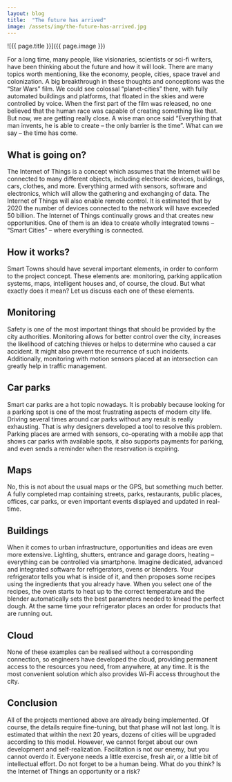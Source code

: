 ```yaml
---
layout: blog
title:  "The future has arrived"
image: /assets/img/the-future-has-arrived.jpg
---
```


![{{ page.title }}]({{ page.image }})
 
For a long time, many people, like visionaries, scientists or sci-fi writers, have been thinking about the future and how it will look. There are many topics worth mentioning, like the economy, people, cities, space travel and colonization. A big breakthrough in these thoughts and conceptions was the “Star Wars” film. We could see colossal “planet-cities” there, with fully automated buildings and platforms, that floated in the skies and were controlled by voice. When the first part of the film was released, no one believed that the human race was capable of creating something like that. But now, we are getting really close. A wise man once said “Everything that man invents, he is able to create – the only barrier is the time”. What can we say – the time has come.

## What is going on?
The Internet of Things is a concept which assumes that the Internet will be connected to many different objects, including electronic devices, buildings, cars, clothes, and more. Everything armed with sensors, software and electronics, which will allow the gathering and exchanging of data. The Internet of Things will also enable remote control. It is estimated that by 2020 the number of devices connected to the network will have exceeded 50 billion. The Internet of Things continually grows and that creates new opportunities. One of them is an idea to create wholly integrated towns – “Smart Cities” – where everything is connected.

## How it works?
Smart Towns should have several important elements, in order to conform to the project concept. These elements are: monitoring, parking application systems, maps, intelligent houses and, of course, the cloud. But what exactly does it mean? Let us discuss each one of these elements.
 
## Monitoring
Safety is one of the most important things that should be provided by the city authorities. Monitoring allows for better control over the city, increases the likelihood of catching thieves or helps to determine who caused a car accident. It might also prevent the recurrence of such incidents. Additionally, monitoring with motion sensors placed at an intersection can greatly help in traffic management.

## Car parks
Smart car parks are a hot topic nowadays. It is probably because looking for a parking spot is one of the most frustrating aspects of modern city life. Driving several times around car parks without any result is really exhausting. That is why designers developed a tool to resolve this problem. Parking places are armed with sensors, co-operating with a mobile app that shows car parks with available spots, it also supports payments for parking, and even sends a reminder when the reservation is expiring.

## Maps
No, this is not about the usual maps or the GPS, but something much better. A fully completed map containing streets, parks, restaurants, public places, offices, car parks, or even important events displayed and updated in real-time.

## Buildings
When it comes to urban infrastructure, opportunities and ideas are even more extensive. Lighting, shutters, entrance and garage doors, heating – everything can be controlled via smartphone. Imagine dedicated, advanced and integrated software for refrigerators, ovens or blenders. Your refrigerator tells you what is inside of it, and then proposes some recipes using the ingredients that you already have. When you select one of the recipes, the oven starts to heat up to the correct temperature and the blender automatically sets the best parameters needed to knead the perfect dough. At the same time your refrigerator places an order for products that are running out.

## Cloud
None of these examples can be realised without a corresponding connection, so engineers have developed the cloud, providing permanent access to the resources you need, from anywhere, at any time. It is the most convenient solution which also provides Wi-Fi access throughout the city.

## Conclusion
All of the projects mentioned above are already being implemented. Of course, the details require fine-tuning, but that phase will not last long. It is estimated that within the next 20 years, dozens of cities will be upgraded according to this model. However, we cannot forget about our own development and self-realization. Facilitation is not our enemy, but you cannot overdo it. Everyone needs a little exercise, fresh air, or a little bit of intellectual effort. Do not forget to be a human being. What do you think? Is the Internet of Things an opportunity or a risk?
